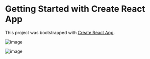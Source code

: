 # Getting Started with Create React App

This project was bootstrapped with [Create React App](https://github.com/facebook/create-react-app).

![image](https://user-images.githubusercontent.com/90024300/236255336-3a33caa7-fafc-420d-9e0d-053b5f068aad.png)

![image](https://user-images.githubusercontent.com/90024300/236255670-95120cb8-20ba-4492-a83e-7c93203a2f44.png)
